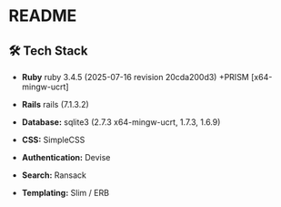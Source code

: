 # README

## 🛠️ Tech Stack

- **Ruby** ruby 3.4.5 (2025-07-16 revision 20cda200d3) +PRISM [x64-mingw-ucrt]

- **Rails** rails (7.1.3.2)

- **Database:** sqlite3 (2.7.3 x64-mingw-ucrt, 1.7.3, 1.6.9)

- **CSS:** SimpleCSS

- **Authentication:** Devise

- **Search:** Ransack

- **Templating:** Slim / ERB
